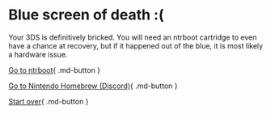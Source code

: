# Blue screen of death :(

Your 3DS is definitively bricked. You will need an ntrboot cartridge to even have a chance at recovery, but if it happened out of the blue, it is most likely a hardware issue.

[Go to ntrboot](https://3ds.hacks.guide/ntrboot){ .md-button }

[Go to Nintendo Homebrew (Discord)](https://discord.gg/MWxPgEp){ .md-button }

[Start over](/){ .md-button }